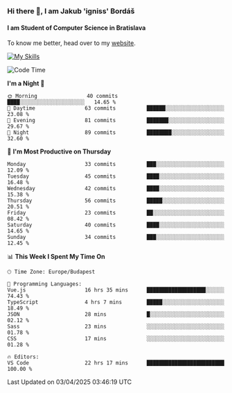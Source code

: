 ### Hi there 👋, I am Jakub 'igniss' Bordáš

#### I am Student of Computer Science in Bratislava
To know me better, head over to my [website](https://bordas.sk).

[![My Skills](https://skillicons.dev/icons?i=js,typescript,html,css,figma,svelte,vue,next,postgresql,nest,express,nodejs)](https://bordas.sk)


<!--START_SECTION:waka-->
![Code Time](http://img.shields.io/badge/Code%20Time-1%2C784%20hrs%2033%20mins-blue)

**I'm a Night 🦉** 

```text
🌞 Morning                40 commits          ████░░░░░░░░░░░░░░░░░░░░░   14.65 % 
🌆 Daytime                63 commits          ██████░░░░░░░░░░░░░░░░░░░   23.08 % 
🌃 Evening                81 commits          ███████░░░░░░░░░░░░░░░░░░   29.67 % 
🌙 Night                  89 commits          ████████░░░░░░░░░░░░░░░░░   32.60 % 
```
📅 **I'm Most Productive on Thursday** 

```text
Monday                   33 commits          ███░░░░░░░░░░░░░░░░░░░░░░   12.09 % 
Tuesday                  45 commits          ████░░░░░░░░░░░░░░░░░░░░░   16.48 % 
Wednesday                42 commits          ████░░░░░░░░░░░░░░░░░░░░░   15.38 % 
Thursday                 56 commits          █████░░░░░░░░░░░░░░░░░░░░   20.51 % 
Friday                   23 commits          ██░░░░░░░░░░░░░░░░░░░░░░░   08.42 % 
Saturday                 40 commits          ████░░░░░░░░░░░░░░░░░░░░░   14.65 % 
Sunday                   34 commits          ███░░░░░░░░░░░░░░░░░░░░░░   12.45 % 
```


📊 **This Week I Spent My Time On** 

```text
🕑︎ Time Zone: Europe/Budapest

💬 Programming Languages: 
Vue.js                   16 hrs 35 mins      ███████████████████░░░░░░   74.43 % 
TypeScript               4 hrs 7 mins        █████░░░░░░░░░░░░░░░░░░░░   18.49 % 
JSON                     28 mins             █░░░░░░░░░░░░░░░░░░░░░░░░   02.12 % 
Sass                     23 mins             ░░░░░░░░░░░░░░░░░░░░░░░░░   01.78 % 
CSS                      17 mins             ░░░░░░░░░░░░░░░░░░░░░░░░░   01.28 % 

🔥 Editors: 
VS Code                  22 hrs 17 mins      █████████████████████████   100.00 % 
```


 Last Updated on 03/04/2025 03:46:19 UTC
<!--END_SECTION:waka-->
